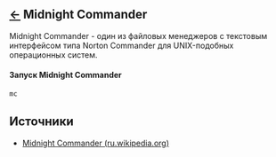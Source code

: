 [&larr;](readme.md "SSH команды") Midnight Commander
----------------------------------------------------

Midnight Commander - один из файловых менеджеров с текстовым интерфейсом типа Norton Commander для UNIX-подобных операционных систем.

#### Запуск Midnight Commander

```markdown
mc
```

## <a name="sources"></a> Источники

- [Midnight Commander (ru.wikipedia.org)](https://ru.wikipedia.org/wiki/Midnight_Commander)